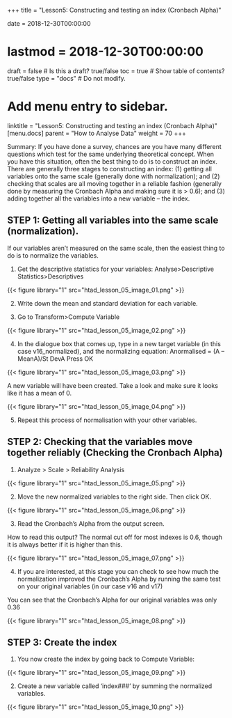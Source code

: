 +++
title = "Lesson5: Constructing and testing an index (Cronbach Alpha)"

date = 2018-12-30T00:00:00
# lastmod = 2018-12-30T00:00:00

draft = false  # Is this a draft? true/false
toc = true  # Show table of contents? true/false
type = "docs"  # Do not modify.

# Add menu entry to sidebar.
linktitle = "Lesson5: Constructing and testing an index (Cronbach Alpha)"
[menu.docs]
  parent = "How to Analyse Data"
  weight = 70
+++

Summary: If you have done a survey, chances are you have many different questions which test for the same underlying theoretical concept. When you have this situation, often the best thing to do is to construct an index. There are generally three stages to constructing an index: (1) getting all variables onto the same scale (generally done with normalization); and (2) checking that scales are all moving together in a reliable fashion (generally done by measuring the Cronbach Alpha and making sure it is > 0.6); and (3) adding together all the variables into a new variable – the index.

## STEP 1: Getting all variables into the same scale (normalization).

If our variables aren’t measured on the same scale, then the easiest thing to do is to normalize the variables. 

1)  Get the descriptive statistics for your variables: Analyse>Descriptive Statistics>Descriptives

{{< figure library="1" src="htad_lesson_05_image_01.png" >}}
 
2)  Write down the mean and standard deviation for each variable. 

3)  Go to Transform>Compute Variable

{{< figure library="1" src="htad_lesson_05_image_02.png" >}}

4)  In the dialogue box that comes up, type in a new target variable (in this case v16_normalized), and the normalizing equation: Anormalised = (A – MeanA)/St DevA
Press OK

{{< figure library="1" src="htad_lesson_05_image_03.png" >}}
 
A new variable will have been created. Take a look and make sure it looks like it has a mean of 0.

{{< figure library="1" src="htad_lesson_05_image_04.png" >}}
 
5.  Repeat this process of normalisation with your other variables.

## STEP 2: Checking that the variables move together reliably (Checking the Cronbach Alpha)

1)  Analyze > Scale > Reliability Analysis

{{< figure library="1" src="htad_lesson_05_image_05.png" >}}

2)  Move the new normalized variables to the right side. Then click OK.

{{< figure library="1" src="htad_lesson_05_image_06.png" >}}
 
3)  Read the Cronbach’s Alpha from the output screen.

How to read this output? The normal cut off for most indexes is 0.6, though it is always better if it is higher than this.

{{< figure library="1" src="htad_lesson_05_image_07.png" >}}
 
4)  If you are interested, at this stage you can check to see how much the normalization improved the Cronbach’s Alpha by running the same test on your original variables (in our case v16 and v17)

You can see that the Cronbach’s Alpha for our original variables was only 0.36

{{< figure library="1" src="htad_lesson_05_image_08.png" >}}
 
## STEP 3: Create the index

1)  You now create the index by going back to Compute Variable:

{{< figure library="1" src="htad_lesson_05_image_09.png" >}}
 
2)  Create a new variable called ‘index###’ by summing the normalized variables.
 
{{< figure library="1" src="htad_lesson_05_image_10.png" >}}
 
